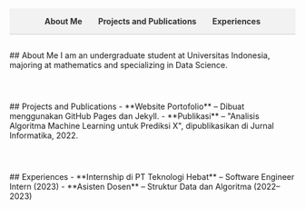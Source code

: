<!-- Styling untuk memperlebar konten dan menata navigasi -->
<style>
/* Perlebar konten utama */
.page-content {
  max-width: 1000px !important;
  width: 90%;
  margin: 0 auto;
}

/* Navigasi sticky di atas */
nav {
  background-color: #f2f2f2;
  padding: 1em;
  position: sticky;
  top: 0;
  z-index: 1000;
  border-bottom: 1px solid #ccc;
}
nav ul {
  list-style-type: none;
  display: flex;
  gap: 2em;
  justify-content: center;
  margin: 0;
  padding: 0;
}
nav a {
  text-decoration: none;
  color: #333;
  font-weight: bold;
}
section {
  padding: 2em 0;
}
h2 {
  border-bottom: 2px solid #ccc;
  padding-bottom: 0.5em;
}
</style>

<!-- Navigasi -->
<nav>
  <ul>
    <li><a href="#about-me">About Me</a></li>
    <li><a href="#projects">Projects and Publications</a></li>
    <li><a href="#experiences">Experiences</a></li>
  </ul>
</nav>

<!-- Bagian konten -->
<section id="about-me">
  ## About Me
  I am an undergraduate student at Universitas Indonesia, majoring at mathematics and specializing in Data Science.
</section>

<section id="projects">
  ## Projects and Publications
  - **Website Portofolio** – Dibuat menggunakan GitHub Pages dan Jekyll.
  - **Publikasi** – "Analisis Algoritma Machine Learning untuk Prediksi X", dipublikasikan di Jurnal Informatika, 2022.
</section>

<section id="experiences">
  ## Experiences
  - **Internship di PT Teknologi Hebat** – Software Engineer Intern (2023)
  - **Asisten Dosen** – Struktur Data dan Algoritma (2022–2023)
</section>
